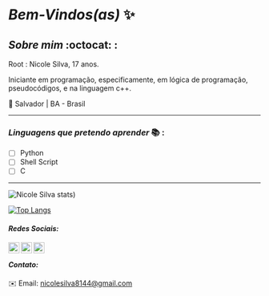 # _Bem-Vindos(as)_ :sparkles: 

            
## *_Sobre mim_* :octocat: :

Root : Nicole Silva, 17 anos.

 Iniciante em programação, especificamente, em lógica de programação, pseudocódigos, e na linguagem c++.

 
:round_pushpin: Salvador | BA - Brasil
***
### *_Linguagens que pretendo aprender_* :books: :

- [ ] Python
- [ ] Shell Script
- [ ] C
***


![Nicole Silva stats](https://github-readme-stats.vercel.app/api?username=Nicolesilvaa&hide=contribs,prs&show_icons=true&theme=dark))

[![Top Langs](https://github-readme-stats.vercel.app/api/top-langs/?username=Nicolesilvaa&layout=compact&theme=dark)](https://github.com/anuraghazra/githubreadmestats)

#### _Redes Sociais:_

 
  <a href="https://twitter.com/VersNs">
     <img align="left" alt="Nicole Twitter" width="22px" src="https://cdn.jsdelivr.net/npm/simple-icons@v3/icons/twitter.svg"/> 
        <a/>
      <a href="https://github.com/Nicolesilvaa">
         <img align="left" alt="Nicole Github" width="22px" src="https://cdn.jsdelivr.net/npm/simple-icons@v3/icons/github.svg"/>
            <a/>
                  <a href="https://www.instagram.com/b4dgallni/">
                       <img align="left" alt="Nicole Instagram" width="22px" src="https://cdn.jsdelivr.net/npm/simple-icons@v3/icons/instagram.svg"/> 
                             <a/>
                                    <br/>
               
 #### _Contato:_              
:envelope: Email: nicolesilva8144@gmail.com
           
 
